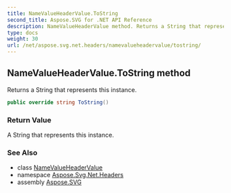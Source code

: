 ```yaml
---
title: NameValueHeaderValue.ToString
second_title: Aspose.SVG for .NET API Reference
description: NameValueHeaderValue method. Returns a String that represents this instance
type: docs
weight: 30
url: /net/aspose.svg.net.headers/namevalueheadervalue/tostring/
---
```

## NameValueHeaderValue.ToString method

Returns a String that represents this instance.

```csharp
public override string ToString()
```

### Return Value

A String that represents this instance.

### See Also

* class [NameValueHeaderValue](../)
* namespace [Aspose.Svg.Net.Headers](../../../aspose.svg.net.headers/)
* assembly [Aspose.SVG](../../../)
